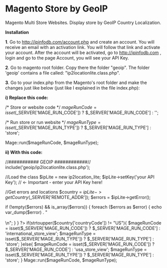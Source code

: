 Magento Store by GeoIP
======================

Magento Multi Store Websites. Display store by GeoIP Country Localization.


**Installation**

**1**. Go to http://ipinfodb.com/account.php and create an account.
You will receive an email with an activation link.
You will follow that link and activate your account.
After the account will be activated, go to http://ipinfodb.com , login and go to the page Account, you will see your API Key.


**2**. Go to magento root folder.
Copy there the folder "geoip". The folder 'geoip' contains a file called: "ip2locationlite.class.php".


**3**. Go to your index.php from the Magento's root folder and make the changes just like below (just like I explained in the file index.php):

**i) Replace this code:**


/* Store or website code */
$mageRunCode = isset($_SERVER['MAGE_RUN_CODE']) ? $_SERVER['MAGE_RUN_CODE'] : '';
 
/* Run store or run website */
$mageRunType = isset($_SERVER['MAGE_RUN_TYPE']) ? $_SERVER['MAGE_RUN_TYPE'] : 'store';
 
Mage::run($mageRunCode, $mageRunType);



**ii) With this code:**


//########### GEOIP ############//
include('geoip/ip2locationlite.class.php');
  
  //Load the class
$ipLite = new ip2location_lite;
$ipLite->setKey('your API Key'); // <- Important - enter your API Key here!
 
//Get errors and locations
$country = $ipLite->getCountry($_SERVER['REMOTE_ADDR']);
$errors = $ipLite->getError();

if (!empty($errors) && is_array($errors)) {
  foreach ($errors as $error) {
    echo var_dump($error) . "<br /><br />\n";
  }
}
?>
if(strtoupper($country['countryCode']) != "US"){
    $mageRunCode = isset($_SERVER['MAGE_RUN_CODE']) ? $_SERVER['MAGE_RUN_CODE'] : 'international_store_view';
    $mageRunType = isset($_SERVER['MAGE_RUN_TYPE']) ? $_SERVER['MAGE_RUN_TYPE'] : 'store';
}else{
    $mageRunCode = isset($_SERVER['MAGE_RUN_CODE']) ? $_SERVER['MAGE_RUN_CODE'] : 'usa_store_view';
    $mageRunType = isset($_SERVER['MAGE_RUN_TYPE']) ? $_SERVER['MAGE_RUN_TYPE'] : 'store';
}
Mage::run($mageRunCode, $mageRunType);        

